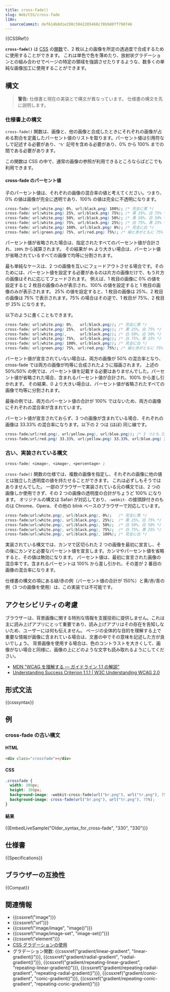 ```yaml
---
title: cross-fade()
slug: Web/CSS/cross-fade
l10n:
  sourceCommit: def614b0d1e298c5942205468c78b9d0ff798f46
---
```


{{CSSRef}}

**`cross-fade()`** は [CSS](/ja/docs/Web/CSS) の[関数](/ja/docs/Web/CSS/CSS_Functions)で、2 枚以上の画像を所定の透過度で合成するために使用することができます。
これは単色で色を薄めたり、放射状グラデーションとの組み合わせでページの特定の領域を強調させたりするような、数多くの単純な画像加工に使用することができます。

## 構文

> **警告:** 仕様書と現在の実装とで構文が異なっています。
> 仕様書の構文を先に説明します。

### 仕様書上の構文

`cross-fade()` 関数は、画像と、他の画像と合成したときにそれぞれの画像が占める割合を定義したパーセント値のリストを取ります。パーセント値は引用符なしで記述する必要があり、`'%'` 記号を含める必要があり、0% から 100% までの間である必要があります。

この関数は CSS の中で、通常の画像の参照が利用できるところならばどこでも利用できます。

#### cross-fade のパーセント値

子のパーセント値は、それぞれの画像の混合率の値と考えてください。つまり、0% の値は画像が完全に透明であり、100% の値は完全に不透明になります。

```css
cross-fade( url(white.png) 0%, url(black.png) 100%); /* 完全に黒 */
cross-fade( url(white.png) 25%, url(black.png) 75%); /* 黒 25%、白 75% */
cross-fade( url(white.png) 50%, url(black.png) 50%); /* 黒 50%、白 50% */
cross-fade( url(white.png) 75%, url(black.png) 25%); /* 白 75%、黒 25% */
cross-fade( url(white.png) 100%, url(black.png) 0%); /* 完全に白 */
cross-fade( url(green.png) 75%, url(red.png) 75%); /* 緑と赤がともに 75% */
```

パーセント値が省略された場合は、指定されたすべてのパーセント値が合計され、`100%` から減算されます。
その結果が `0%` より大きい場合は、パーセント値が省略されているすべての画像で均等に分割されます。

最も単純なケースは、2 つの画像を互いにフェードアウトさせる場合です。そのためには、パーセント値を設定する必要があるのは片方の画像だけで、もう片方の画像はそれに応じてフェードされます。
例えば、1 枚目の画像に 0% の値を設定すると 2 枚目の画像のみが表示され、100% の値を設定すると 1 枚目の画像のみが表示されます。
25% の値を設定すると、1 枚目の画像は 25%、2 枚目の画像は 75% で表示されます。75% の場合はその逆で、1 枚目が 75%、2 枚目が 25% になります。

以下のように書くこともできます。

```css
cross-fade( url(white.png) 0%,   url(black.png)); /* 完全に黒 */
cross-fade( url(white.png) 25%,  url(black.png)); /* 黒 25%、白 75% */
cross-fade( url(white.png),      url(black.png)); /* 白 50%、白 50% */
cross-fade( url(white.png) 75%,  url(black.png)); /* 白 75%、黒 25% */
cross-fade( url(white.png) 100%, url(black.png)); /* 完全に白 */
cross-fade( url(green.png) 75%, url(red.png) 75%); /* 緑と赤がともに 75% */
```

パーセント値が宣言されていない場合は、両方の画像が 50% の混合率となり、cross-fade では両方の画像が均等に合成されたように描画されます。
上述の 50%/50% の例では、パーセント値を記載する必要はありませんでした。パーセント値が省略された場合、含まれるパーセント値が合計され、100% から差し引かれます。
その結果、0 より大きい場合は、パーセント値が省略されたすべての画像で均等に分割されます。

最後の例では、両方のパーセント値の合計が 100% ではないため、両方の画像にそれぞれの混合率が含まれています。

パーセント値が宣言されておらず、3 つの画像が含まれている場合、それぞれの画像は 33.33% の混合率になります。以下の 2 つは (ほぼ) 同じ線です。

```css
cross-fade(url(red.png), url(yellow.png), url(blue.png)); /* 3 つとも 33.3333% の混合率となる */
cross-fade(url(red.png) 33.33%, url(yellow.png) 33.33%, url(blue.png) 33.33%);
```

### 古い、実装されている構文

```css
cross-fade( <image>, <image>, <percentage> )
```

`cross-fade()` 関数の仕様では、複数の画像を指定し、それぞれの画像に他の値とは独立した透明度の値を持たせることができます。
これは必ずしもそうではありませんでした。
一部のブラウザーで実装されている元の構文では、2 つの画像しか使用できず、その 2 つの画像の透明度の合計がちょうど 100% になります。
オリジナルの構文は Safari が対応しており、`-webkit-` の接頭辞付きのものは Chrome、Opera、その他の blink ベースのブラウザーで対応しています。

```css
cross-fade(url(white.png), url(black.png), 0%);   /* 完全に黒 */
cross-fade(url(white.png), url(black.png), 25%);  /* 黒 25%、白 75% */
cross-fade(url(white.png), url(black.png), 50%);  /* 白 50%、白 50% */
cross-fade(url(white.png), url(black.png), 75%);  /* 白 75%、黒 25% */
cross-fade(url(white.png), url(black.png), 100%); /* 完全に白 */
```

実装されている構文では、カンマで区切られた 2 つの画像を最初に宣言し、その後にカンマと必要なパーセント値を宣言します。カンマやパーセント値を省略すると、その値は無効になります。
パーセント値は、最初に宣言された画像の混合率です。含まれるパーセントは 100% から差し引かれ、その差が 2 番目の画像の混合率になります。

仕様書の構文の項にある緑/赤の例（パーセント値の合計が 150%）と黄/赤/青の例（3 つの画像を使用）は、この実装では不可能です。

## アクセシビリティの考慮

ブラウザーは、背景画像に関する特別な情報を支援技術に提供しません。これは主に読み上げアプリにとって重要であり、読み上げアプリはその存在を告知しないため、ユーザーには何も伝えません。
ページの全体的な目的を理解する上で重要な情報が画像に含まれている場合は、文書の中でその意味を記述した方が良いでしょう。
背景画像を使用する場合は、色のコントラストを大きくして、画像がない場合と同様に、画像の上にどのような文字も読み取れるようにしてください。

- [MDN "WCAG を理解する ― ガイドライン 1.1 の解説"](/ja/docs/Web/Accessibility/Understanding_WCAG/Perceivable#Guideline_1.1_%E2%80%94_Providing_text_alternatives_for_non-text_content)
- [Understanding Success Criterion 1.1.1 | W3C Understanding WCAG 2.0](https://www.w3.org/TR/2016/NOTE-UNDERSTANDING-WCAG20-20161007/text-equiv-all.html)

## 形式文法

{{csssyntax}}

## 例

### cross-fade の古い構文

#### HTML

```html
<div class="crossfade"></div>
```

#### CSS

```css
.crossfade {
  width: 300px;
  height: 300px;
  background-image: -webkit-cross-fade(url("br.png"), url("tr.png"), 75%);
  background-image: cross-fade(url("br.png"), url("tr.png"), 75%);
}
```

#### 結果

{{EmbedLiveSample("Older_syntax_for_cross-fade", "330", "330")}}

## 仕様書

{{Specifications}}

## ブラウザーの互換性

{{Compat}}

## 関連情報

- {{cssxref("image")}}
- {{cssxref("url")}}
- {{cssxref("image/image", "image()")}}
- {{cssxref("image/image-set", "image-set()")}}
- {{cssxref("element")}}
- [CSS グラデーションの使用](/ja/docs/Web/CSS/CSS_Images/Using_CSS_gradients)
- グラデーション関数: {{cssxref("gradient/linear-gradient", "linear-gradient()")}}, {{cssxref("gradient/radial-gradient", "radial-gradient()")}}, {{cssxref("gradient/repeating-linear-gradient", "repeating-linear-gradient()")}}, {{cssxref("gradient/repeating-radial-gradient", "repeating-radial-gradient()")}}, {{cssxref("gradient/conic-gradient", "conic-gradient()")}}, {{cssxref("gradient/repeating-conic-gradient", "repeating-conic-gradient()")}}
